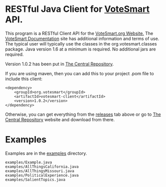 RESTful Java Client for <a href="http://votesmart.org">VoteSmart</a> API.
=========
This program is a RESTful Client API for the <a href="http://votesmart.org">VoteSmart.org Website.</a>
The <a href="http://api.votesmart.org/docs/">VoteSmart Documentation</a> site has 
additional information and terms of use.
The typical user will typically use the classes in the org.votesmart.classes package.
Java version 1.6 at a minimum is required. No additional jars are required.

Version 1.0.2 has been put in <a href="http://search.maven.org/#browse">The Central Repository</a>.

If you are using maven, then you can add this to your project .pom file to include this client:

    <dependency>
        <groupId>org.votesmart</groupId>
        <artifactId>votesmart-client</artifactId>
        <version>1.0.2</version>
    </dependency>

Otherwise, you can get everything from the <a href="https://github.com/karlnicholas/votesmart/releases">releases</a> tab above or go to <a href="http://search.maven.org/#browse">The Central Repository</a> website and download from there.

Examples
========
Examples are in the <a href="https://github.com/karlnicholas/votesmart/tree/master/src/main/java/examples">examples</a> directory.

    examples/Example.java
    examples/AllThingsCalifornia.java
    examples/AllThingsMissouri.java
    examples/PoliticalExperience.java
    examples/SalientTopics.java
